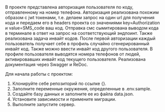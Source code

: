 В проекте представлена авторизация пользователя по коду, отправленному на номер телефона.
Авторизация реализована похожим образом с jwt токенами, т.е. делаем запрос на один url для получения
кода и передаем его в headers проекта со значениями key=Authorization и value=SMS_code ваш код.
Отправка смс сымитирована выводом кода в терминале в ответ на запрос на соответствующий эндпоинт.
Также реализована задача инвайт кодов. После первой авторизации каждый пользователь получает себе
в профиль случайно сгенерированный инвайт код. Также можно ввести инвайт код другого пользователя.
В профиле пользователя выводятся номера телефонов от людей, активировавших инвайт код текущего пользователя.
Реализована документация через Swagger и ReDoc.

Для начала работы с проектом:
1) Клонируйте себе репозиторий по ссылке {}.
2) Заполните переменные окружения, определенные в .env.sample.
3) Создайте базу данных и заполните ее из файла data.json.
4) Установите зависимости и примените миграции.
5) Выполните запустите сервер.
